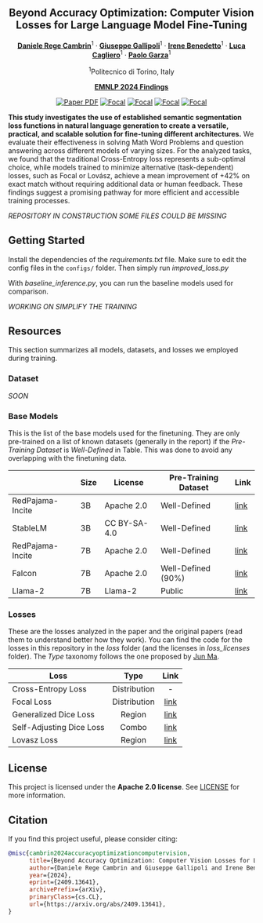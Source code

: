 <div align="center">
  
## Beyond Accuracy Optimization: Computer Vision Losses for Large Language Model Fine-Tuning

[**Daniele Rege Cambrin**](https://darthreca.github.io/)<sup>1</sup> · [**Giuseppe Gallipoli**](https://github.com/gallipoligiuseppe)<sup>1</sup> · [**Irene Benedetto**](https://github.com/irenebenedetto)<sup>1</sup> · [**Luca Cagliero**](https://dbdmg.polito.it/dbdmg_web/people/luca-cagliero/)<sup>1</sup> · [**Paolo Garza**](https://dbdmg.polito.it/dbdmg_web/people/paolo-garza/)<sup>1</sup>

<sup>1</sup>Politecnico di Torino, Italy

**[EMNLP 2024 Findings](https://2024.emnlp.org/)**

<a href="https://arxiv.org/abs/2409.13641"><img src='https://img.shields.io/badge/ArXiv-Beyond_Accuracy_Optimization-red' alt='Paper PDF'></a>
<a href="https://github.com/DarthReca/segmentation-losses-nlp/blob/main/loss/focal_loss.py"><img src='https://img.shields.io/badge/Loss-Focal-blue' alt='Focal'></a>
<a href="https://github.com/DarthReca/segmentation-losses-nlp/blob/main/loss/dice_nlp_loss.py"><img src='https://img.shields.io/badge/Loss-SADL-blue' alt='Focal'></a>
<a href="https://github.com/DarthReca/segmentation-losses-nlp/blob/main/loss/dice_loss.py"><img src='https://img.shields.io/badge/Loss-GDice-blue' alt='Focal'></a>
<a href="https://github.com/DarthReca/segmentation-losses-nlp/blob/main/loss/lovasz.py"><img src='https://img.shields.io/badge/Loss-Lovasz-blue' alt='Focal'></a>
</div>

**This study investigates the use of established semantic segmentation loss functions in natural language generation to create a versatile, practical, and scalable solution for fine-tuning different architectures.**
We evaluate their effectiveness in solving Math Word Problems and question answering across different models of varying sizes. For the analyzed tasks, we found that the traditional Cross-Entropy loss represents a sub-optimal choice, while models trained to minimize alternative (task-dependent) losses, such as Focal or Lovász, achieve a mean improvement of +42\% on exact match without requiring additional data or human feedback. These findings suggest a promising pathway for more efficient and accessible training processes.

*REPOSITORY IN CONSTRUCTION SOME FILES COULD BE MISSING*

## Getting Started

Install the dependencies of the *requirements.txt* file. Make sure to edit the config files in the `configs/` folder. Then simply run *improved_loss.py*

With *baseline_inference.py*, you can run the baseline models used for comparison.

*WORKING ON SIMPLIFY THE TRAINING*

## Resources
This section summarizes all models, datasets, and losses we employed during training.

### Dataset
*SOON*

### Base Models
This is the list of the base models used for the finetuning. 
They are only pre-trained on a list of known datasets (generally in the report) if the *Pre-Training Dataset* is *Well-Defined* in Table.
This was done to avoid any overlapping with the finetuning data.

|                   | Size | License      | Pre-Training Dataset | Link |
|-------------------|------|--------------|----------------------|------|
| RedPajama-Incite  | 3B   | Apache 2.0   | Well-Defined         | [link](https://huggingface.co/togethercomputer/RedPajama-INCITE-Base-3B-v1) |
| StableLM          | 3B   | CC BY-SA-4.0 | Well-Defined         | [link](https://huggingface.co/stabilityai/stablelm-3b-4e1t) |
| RedPajama-Incite  | 7B   | Apache 2.0   | Well-Defined         | [link](https://huggingface.co/togethercomputer/RedPajama-INCITE-7B-Base) |
| Falcon            | 7B   | Apache 2.0   | Well-Defined (90%)   | [link](https://huggingface.co/tiiuae/falcon-7b) |
| Llama-2           | 7B   | Llama-2      | Public               | [link](https://huggingface.co/meta-llama/Llama-2-7b-hf) |

### Losses
These are the losses analyzed in the paper and the original papers (read them to understand better how they work).
You can find the code for the losses in this repository in the *loss* folder (and the licenses in *loss_licenses* folder).
The *Type* taxonomy follows the one proposed by [Jun Ma](https://arxiv.org/abs/2005.13449).

| Loss                     |     Type     | Link |
|--------------------------|:------------:|:----:|
| Cross-Entropy Loss       | Distribution |   -  |
| Focal Loss               | Distribution | [link](https://arxiv.org/abs/1708.02002) |
| Generalized Dice Loss    |    Region    | [link](https://arxiv.org/abs/1707.03237) |
| Self-Adjusting Dice Loss |     Combo    | [link](https://arxiv.org/abs/1911.02855) |
| Lovasz Loss              |    Region    | [link](https://arxiv.org/abs/1705.08790) |

## License

This project is licensed under the **Apache 2.0 license**. See [LICENSE](LICENSE) for more information.

## Citation

If you find this project useful, please consider citing:

```bibtex
@misc{cambrin2024accuracyoptimizationcomputervision,
      title={Beyond Accuracy Optimization: Computer Vision Losses for Large Language Model Fine-Tuning}, 
      author={Daniele Rege Cambrin and Giuseppe Gallipoli and Irene Benedetto and Luca Cagliero and Paolo Garza},
      year={2024},
      eprint={2409.13641},
      archivePrefix={arXiv},
      primaryClass={cs.CL},
      url={https://arxiv.org/abs/2409.13641}, 
}
```
